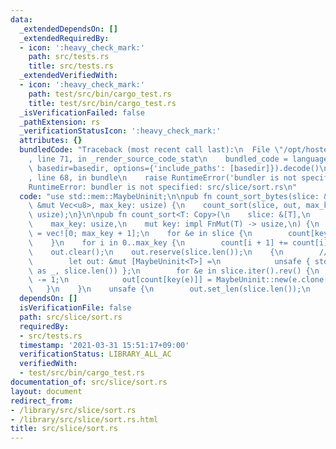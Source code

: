 ```yaml
---
data:
  _extendedDependsOn: []
  _extendedRequiredBy:
  - icon: ':heavy_check_mark:'
    path: src/tests.rs
    title: src/tests.rs
  _extendedVerifiedWith:
  - icon: ':heavy_check_mark:'
    path: test/src/bin/cargo_test.rs
    title: test/src/bin/cargo_test.rs
  _isVerificationFailed: false
  _pathExtension: rs
  _verificationStatusIcon: ':heavy_check_mark:'
  attributes: {}
  bundledCode: "Traceback (most recent call last):\n  File \"/opt/hostedtoolcache/Python/3.9.2/x64/lib/python3.9/site-packages/onlinejudge_verify/documentation/build.py\"\
    , line 71, in _render_source_code_stat\n    bundled_code = language.bundle(stat.path,\
    \ basedir=basedir, options={'include_paths': [basedir]}).decode()\n  File \"/opt/hostedtoolcache/Python/3.9.2/x64/lib/python3.9/site-packages/onlinejudge_verify/languages/user_defined.py\"\
    , line 68, in bundle\n    raise RuntimeError('bundler is not specified: {}'.format(path.as_posix()))\n\
    RuntimeError: bundler is not specified: src/slice/sort.rs\n"
  code: "use std::mem::MaybeUninit;\n\npub fn count_sort_bytes(slice: &[u8], out:\
    \ &mut Vec<u8>, max_key: usize) {\n    count_sort(slice, out, max_key, |x| x as\
    \ usize);\n}\n\npub fn count_sort<T: Copy>(\n    slice: &[T],\n    out: &mut Vec<T>,\n\
    \    max_key: usize,\n    mut key: impl FnMut(T) -> usize,\n) {\n    let mut count\
    \ = vec![0; max_key + 1];\n    for &e in slice {\n        count[key(e)] += 1;\n\
    \    }\n    for i in 0..max_key {\n        count[i + 1] += count[i];\n    }\n\
    \    out.clear();\n    out.reserve(slice.len());\n    {\n        // SAFETY: https://docs.rs/uninit/0.4.0/uninit/extension_traits/trait.VecCapacity.html#method.get_backing_buffer_with_leaking_writes\n\
    \        let out: &mut [MaybeUninit<T>] =\n            unsafe { std::slice::from_raw_parts_mut(out.as_mut_ptr()\
    \ as _, slice.len()) };\n        for &e in slice.iter().rev() {\n            count[key(e)]\
    \ -= 1;\n            out[count[key(e)]] = MaybeUninit::new(e.clone());\n     \
    \   }\n    }\n    unsafe {\n        out.set_len(slice.len());\n    }\n}\n"
  dependsOn: []
  isVerificationFile: false
  path: src/slice/sort.rs
  requiredBy:
  - src/tests.rs
  timestamp: '2021-03-31 15:51:17+09:00'
  verificationStatus: LIBRARY_ALL_AC
  verifiedWith:
  - test/src/bin/cargo_test.rs
documentation_of: src/slice/sort.rs
layout: document
redirect_from:
- /library/src/slice/sort.rs
- /library/src/slice/sort.rs.html
title: src/slice/sort.rs
---
```

